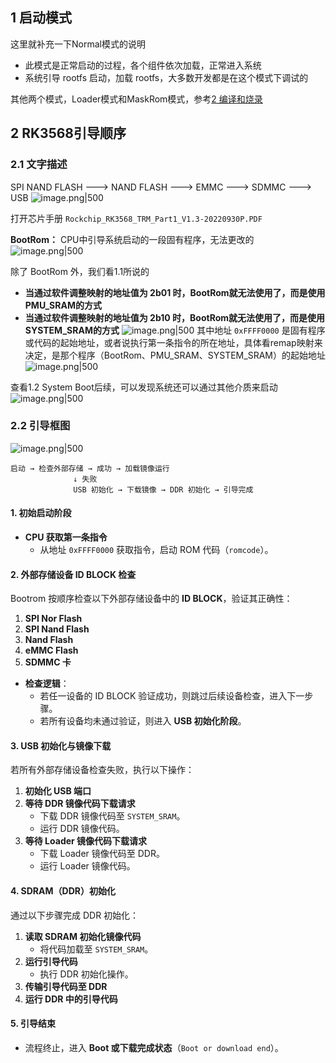 ## 1 启动模式

这里就补充一下Normal模式的说明
- 此模式是正常启动的过程，各个组件依次加载，正常进入系统
- 系统引导 rootfs 启动，加载 rootfs，大多数开发都是在这个模式下调试的

其他两个模式，Loader模式和MaskRom模式，参考[2 编译和烧录](../../01-📝%20训练营笔记/1_开发环境/1_开发环境搭建.md#2%20编译和烧录)

## 2 RK3568引导顺序

### 2.1 文字描述

SPI NAND FLASH ---> NAND FLASH ---> EMMC ---> SDMMC ---> USB
![image.png|500](https://my-obsidian-image.oss-cn-guangzhou.aliyuncs.com/2025/05/86a0261ba3e27b3f791ac59dc6d29f51.png)

打开芯片手册 `Rockchip_RK3568_TRM_Part1_V1.3-20220930P.PDF`

**BootRom：** CPU中引导系统启动的一段固有程序，无法更改的
![image.png|500](https://my-obsidian-image.oss-cn-guangzhou.aliyuncs.com/2025/05/670e78a8e44e2f7e6b90027be78c13ed.png)

除了 BootRom 外，我们看1.1所说的
- **当通过软件调整映射的地址值为 2b01 时，BootRom就无法使用了，而是使用PMU_SRAM的方式**
- **当通过软件调整映射的地址值为 2b10 时，BootRom就无法使用了，而是使用SYSTEM_SRAM的方式**
  ![image.png|500](https://my-obsidian-image.oss-cn-guangzhou.aliyuncs.com/2025/05/0f5a5fa5acc3d22e4ed7a409155ac3af.png)
其中地址 `0xFFFF0000` 是固有程序或代码的起始地址，或者说执行第一条指令的所在地址，具体看remap映射来决定，是那个程序（BootRom、PMU_SRAM、SYSTEM_SRAM）的起始地址
![image.png|500](https://my-obsidian-image.oss-cn-guangzhou.aliyuncs.com/2025/05/507e3e3ef730365b8f4ada77c5644255.png)

查看1.2 System Boot后续，可以发现系统还可以通过其他介质来启动
![image.png|500](https://my-obsidian-image.oss-cn-guangzhou.aliyuncs.com/2025/05/bd91849928a16565bf3d9db5ff4a7d67.png)

### 2.2 引导框图

![image.png|500](https://my-obsidian-image.oss-cn-guangzhou.aliyuncs.com/2025/05/9102f13096d581c2834d80be0051f4a4.png)

```shell
启动 → 检查外部存储 → 成功 → 加载镜像运行  
              ↓ 失败  
              USB 初始化 → 下载镜像 → DDR 初始化 → 引导完成
```

#### **1. 初始启动阶段**
- **CPU 获取第一条指令**
    - 从地址 `0xFFFF0000` 获取指令，启动 ROM 代码（`romcode`）。
#### **2. 外部存储设备 ID BLOCK 检查**
Bootrom 按顺序检查以下外部存储设备中的 **ID BLOCK**，验证其正确性：
1. **SPI Nor Flash**
2. **SPI Nand Flash**
3. **Nand Flash**
4. **eMMC Flash**
5. **SDMMC 卡**

- **检查逻辑**：
    - 若任一设备的 ID BLOCK 验证成功，则跳过后续设备检查，进入下一步骤。
    - 若所有设备均未通过验证，则进入 **USB 初始化阶段**。
#### **3. USB 初始化与镜像下载**
若所有外部存储设备检查失败，执行以下操作：
1. **初始化 USB 端口**
2. **等待 DDR 镜像代码下载请求**
    - 下载 DDR 镜像代码至 `SYSTEM_SRAM`。
    - 运行 DDR 镜像代码。
3. **等待 Loader 镜像代码下载请求**
    - 下载 Loader 镜像代码至 DDR。
    - 运行 Loader 镜像代码。
#### **4. SDRAM（DDR）初始化**
通过以下步骤完成 DDR 初始化：

1. **读取 SDRAM 初始化镜像代码**
    - 将代码加载至 `SYSTEM_SRAM`。
2. **运行引导代码**
    - 执行 DDR 初始化操作。
3. **传输引导代码至 DDR**
4. **运行 DDR 中的引导代码**

#### **5. 引导结束**
- 流程终止，进入 **Boot 或下载完成状态**（`Boot or download end`）。

